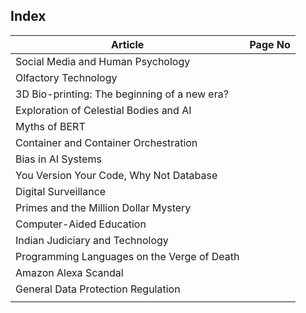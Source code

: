 ## Index

|Article | Page No|
|-----|--------|
| Social Media and Human Psychology | |
| Olfactory Technology | |
| 3D Bio-printing: The beginning of a new era? | |
| Exploration of Celestial Bodies and AI | |
| Myths of BERT | |
| Container and Container Orchestration | |
| Bias in AI Systems | |
| You Version Your Code, Why Not Database | |
| Digital Surveillance | |
| Primes and the Million Dollar Mystery | |
| Computer-Aided Education | |
| Indian Judiciary and Technology | |
| Programming Languages on the Verge of Death | |
| Amazon Alexa Scandal | |
| General Data Protection Regulation | |
|  |  |
